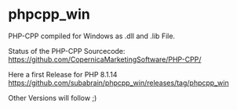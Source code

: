 # phpcpp_win
PHP-CPP compiled for Windows as .dll and .lib File.

Status of the PHP-CPP Sourcecode: 
https://github.com/CopernicaMarketingSoftware/PHP-CPP/

Here a first Release for PHP 8.1.14 https://github.com/subabrain/phpcpp_win/releases/tag/phpcpp_win

Other Versions will follow ;)
